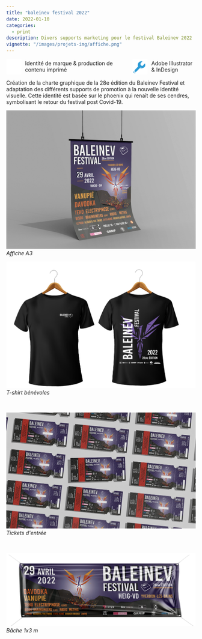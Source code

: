 ```yaml
---
title: "baleinev festival 2022"
date: 2022-01-10
categories:
  - print
description: Divers supports marketing pour le festival Baleinev 2022
vignette: "/images/projets-img/affiche.png"
---
```

<div style="display: flex; align-items: center;">
  <div style="display: flex; align-items: center; margin-right: 10%;">
    <img src="/images/icon-categorie.png" alt="icon-categorie" width="40" style="margin-right: 10px;">
    Identité de marque & production de contenu imprimé
  </div>
  <div style="display: flex; align-items: center;">
    <img src="/images/icon-outil.png" alt="icon-categorie" width="40" style="margin-right: 10px;">
    Adobe Illustrator & InDesign
  </div>
</div>

Création de la charte graphique de la 28e édition du Baleinev Festival et adaptation des différents supports de promotion à la nouvelle identité visuelle. Cette identité est basée sur le phoenix qui renaît de ses cendres, symbolisant le retour du festival post Covid-19.

<p><img class="img-legende" src="/images/projets-img/affiche-blv.png" alt="Affiche_Baleinev"><em>Affiche A3</em></p>

<p><img class="img-legende" src="/images/projets-img/t-shirt-blv.png" alt="T-shirt_Baleinev"><em>T-shirt bénévoles</em></p>
<br>

<p><img class="img-legende" src="/images/projets-img/ticket-blv.jpg" alt="Ticket_Baleinev"><em>Tickets d'entrée</em></p>
<br>

<p><img class="img-legende" src="/images/projets-img/bache-mockup.png" alt="Bache_Baleinev">
<em>Bâche 1x3 m</em></p>
